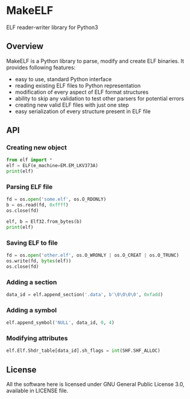 # MakeELF
ELF reader-writer library for Python3

## Overview

MakeELF is a Python library to parse, modify and create ELF binaries. It
provides following features:

* easy to use, standard Python interface
* reading existing ELF files to Python representation
* modification of every aspect of ELF format structures
* ability to skip any validation to test other parsers for potential errors
* creating new valid ELF files with just one step
* easy serialization of every structure present in ELF file

## API

### Creating new object

```Python
from elf import *
elf = ELF(e_machine=EM.EM_LKV373A)
print(elf)
```

### Parsing ELF file

```Python
fd = os.open('some.elf', os.O_RDONLY)
b = os.read(fd, 0xffff)
os.close(fd)

elf, b = Elf32.from_bytes(b)
print(elf)
```

### Saving ELF to file

```Python
fd = os.open('other.elf', os.O_WRONLY | os.O_CREAT | os.O_TRUNC)
os.write(fd, bytes(elf))
os.close(fd)
```

### Adding a section

```Python
data_id = elf.append_section('.data', b'\0\0\0\0', 0xfadd)
```

### Adding a symbol

```Python
elf.append_symbol('NULL', data_id, 0, 4)
```

### Modifying attributes

```Python
elf.Elf.Shdr_table[data_id].sh_flags = int(SHF.SHF_ALLOC)
```

## License

All the software here is licensed under GNU General Public License 3.0,
available in LICENSE file.
